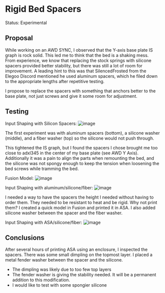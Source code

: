 # Rigid Bed Spacers
Status: Experimental

## Proposal
While working on an AWD SYNC, I observed that the Y-axis base plate IS graph is rock solid. This led me to think that the bed is a shaking mess. From experience, we know that replacing the stock springs with silicone spacers provided better stability, but there was still a lot of room for improvement. A leading hint to this was that SilencedFrosted from the Elegoo Discord mentioned he used aluminum spacers, which he filed down to the appropriate lengths after repetitive testing.

I propose to replace the spacers with something that anchors better to the base plate, not just screws and give it some room for adjustment. 

## Testing

Input Shaping with Silicon Spacers:
![image](https://github.com/user-attachments/assets/3c144684-910d-41be-a6ea-eccfe320a5ad)

The first experiment was with aluminum spacers (bottom), a silicone washer (middle), and a fiber washer (top) so the silicone would not push through.

This tightened the IS graph, but I found the spacers I chose brought me too close to adxl345 in the center of my base plate (see AWD Y Axis). Additionally it was a pain to align the parts when remounting the bed, and the silicone was not spongy enough to keep the tension when loosening the bed screws while tramming the bed.

Fusion Model:
![image](https://github.com/user-attachments/assets/50d88841-5f0e-4206-a14d-3b4a5703a5df)

Input Shaping with aluminum/silicone/fiber:
![image](https://github.com/user-attachments/assets/d35fe255-1e2c-4696-9c63-de679106c35f)

I needed a way to have the spacers the height I needed without having to order them. They needed to be resistant to heat and be rigid. Why not print them? I created a quick model in Fusion and printed it in ASA. I also added silicone washer between the spacer and the fiber washer.

Input Shaping with ASA/silicone/fiber:
![image](https://github.com/user-attachments/assets/161dd943-3e31-4c17-af58-3659359ab71f)

## Conclusions
After several hours of printing ASA using an enclosure, I inspected the spacers. There was some small dimpling on the topmost layer. I placed a metal fender washer between the spacer and the silicone.
- The dimpling was likely due to too few top layers
- The fender washer is giving the stability needed. It will be a permanent addition to this modification.
- I would like to test with some spongier silicone



